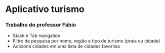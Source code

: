 <h1>Aplicativo turismo</h1>
<h3>Trabalho do professor Fábio</h3>
<ul>
  <li>Stack e Tab navigation</li>
  <li>Filtro de pesquisa por nome, região e tipo de turismo (praia ou cidade)</li>
  <li>Adiciona cidades em uma lista de cidades favoritas</li>
</ul>
